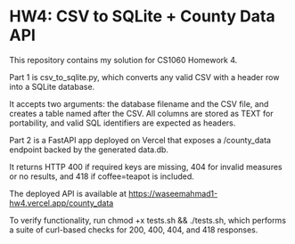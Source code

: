 # HW4: CSV to SQLite + County Data API

This repository contains my solution for CS1060 Homework 4.

Part 1 is csv_to_sqlite.py, which converts any valid CSV with a header row into a SQLite database.

It accepts two arguments: the database filename and the CSV file, and creates a table named after the CSV. All columns are stored as TEXT for portability, and valid SQL identifiers are expected as headers.

Part 2 is a FastAPI app deployed on Vercel that exposes a /county_data endpoint backed by the generated data.db.

It returns HTTP 400 if required keys are missing, 404 for invalid measures or no results, and 418 if coffee=teapot is included.

The deployed API is available at https://waseemahmad1-hw4.vercel.app/county_data

To verify functionality, run chmod +x tests.sh && ./tests.sh, which performs a suite of curl-based checks for 200, 400, 404, and 418 responses.

